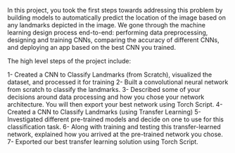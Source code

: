 In this project, you took the first steps towards addressing this problem by building models to automatically predict the location of the image based on any landmarks depicted in the image. We gone through the machine learning design process end-to-end: performing data preprocessing, designing and training CNNs, comparing the accuracy of different CNNs, and deploying an app based on the best CNN you trained.

The high level steps of the project include:

1- Created a CNN to Classify Landmarks (from Scratch), visualized the dataset, and processed it for training
2- Built a convolutional neural network from scratch to classify the landmarks. 
3- Described some of your decisions around data processing and how you chose your network architecture. You will then export your best network using Torch Script.
4- Created a CNN to Classify Landmarks (using Transfer Learning) 
5- Investigated different pre-trained models and decide on one to use for this classification task. 
6- Along with training and testing this transfer-learned network, explained how you arrived at the pre-trained network you chose. 
7- Exported our best transfer learning solution using Torch Script.
